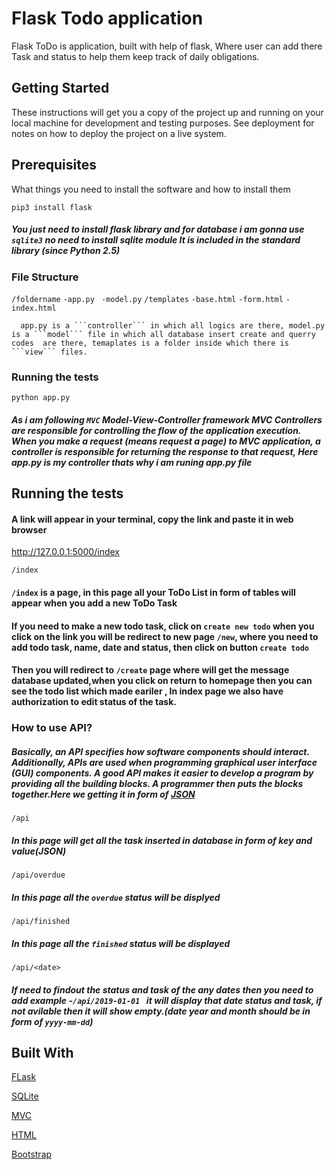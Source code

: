 # Flask Todo application

Flask ToDo  is application, built with help of flask, Where user can add there Task and status to help them keep track of daily obligations.

## Getting Started

These instructions will get you a copy of the project up and running on your local machine for development and testing purposes. See deployment for notes on how to deploy the project on a live system.

## Prerequisites

What things you need to install the software and how to install them

``` pip3 install flask ```
##### You just need to install flask library and for database i am gonna  use ``` sqlite3 ``` no need to install sqlite module It is included in the standard library (since Python 2.5)

### File Structure

 ``` /foldername ```
         ``` -app.py ```
        ```  -model.py ```
         ``` /templates ```
             ``` -base.html ```
             ``` -form.html ```
             ``` -index.html ```
             
      app.py is a ```controller``` in which all logics are there, model.py is a ```model``` file in which all database insert create and querry codes  are there, temaplates is a folder inside which there is ```view``` files.
      
### Running the tests

```python app.py ```

##### As i am following ``` MVC ```  Model-View-Controller framework MVC Controllers are responsible for controlling the flow of the application execution. When you make a request (means request a page) to MVC application, a controller is responsible for returning the response to that request, Here app.py is my controller thats why i am runing app.py file

## Running the tests

#### A link will appear in your terminal, copy the link and paste it in web browser

http://127.0.0.1:5000/index

``` /index  ```
#### ```/index``` is a page, in this page all your ToDo List in form of tables will appear when you add a new ToDo Task

#### If you need to make a new todo task, click on ``` create new todo ``` when you click on the link you will be redirect to new page ``` /new ```, where you need to add todo task, name, date and status, then click on button ``` create todo ``` 
#### Then you will redirect to ``` /create ``` page where will get the message database updated,when you click on return to homepage then you can see the todo list which made eariler , In index page we also have authorization to edit status of the task.

### How to use API?

##### Basically, an API specifies how software components should interact. Additionally, APIs are used when programming graphical user interface (GUI) components. A good API makes it easier to develop a program by providing all the building blocks. A programmer then puts the blocks together.Here we getting it in form of [JSON](https://jsonapi.org/)

``` /api ```
##### In this page will get all the task inserted in database in form of key and value(JSON)

``` /api/overdue ```

##### In this page all the ```overdue``` status will be displyed

```/api/finished ```

##### In this page all the  ```finished``` status will be displayed

``` /api/<date> ```

##### If need to findout the status and task of the any dates then you need to add example -```/api/2019-01-01 ``` it will display that date status and task, if not avilable then it will show empty.(date year and month should be in form of ```yyyy-mm-dd```)

## Built With
 
 [FLask](http://flask.pocoo.org/)
 
 [SQLite](https://www.sqlite.org/index.html)
 
 [MVC](https://flask-diamond.readthedocs.io/en/latest/model-view-controller/)
 
 [HTML](https://developer.mozilla.org/en-US/docs/Web/HTML)
 
 [Bootstrap](https://getbootstrap.com/)

